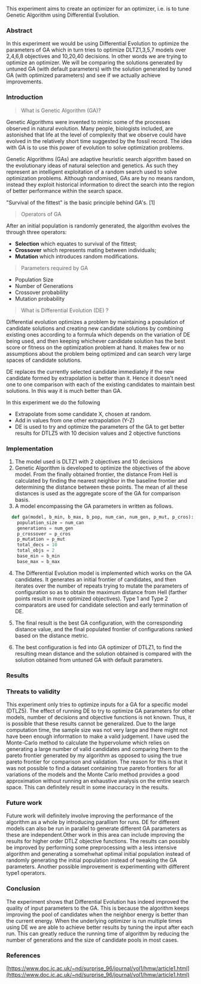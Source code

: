 This experiment aims to create an optimizer for an optimizer, i.e. is to tune Genetic Algorithm using Differential Evolution.

### Abstract

In this experiment we would be using Differential Evolution to optimize the parameters of GA which in turn tries to optimize DLTZ1,3,5,7 models over 2,4,6,8 objectives and 10,20,40 decisions. 
In other words we are trying to optimize an optimizer. We will be comparing the solutions generated by untuned GA (with default parameters) with the solution generated by tuned GA (with optimized parameters) and see if we actually achieve improvements.

### Introduction

> What is Genetic Algorithm (GA)?

Genetic Algorithms were invented to mimic some of the processes observed in natural evolution. Many people, biologists included, are astonished that life at the level of complexity that we observe could have evolved in the relatively short time suggested by the fossil record. The idea with GA is to use this power of evolution to solve optimization problems.

Genetic Algorithms (GAs) are adaptive heuristic search algorithm based on the evolutionary ideas of natural selection and genetics. As such they represent an intelligent exploitation of a random search used to solve optimization problems. Although randomised, GAs are by no means random, instead they exploit historical information to direct the search into the region of better performance within the search space.

"Survival of the fittest" is the basic principle behind GA's. [1]

> Operators of GA

After an initial population is randomly generated, the algorithm evolves the through three operators:
* **Selection** which equates to survival of the fittest;
* **Crossover** which represents mating between individuals;
* **Mutation** which introduces random modifications.

> Parameters required by GA

* Population Size
* Number of Generations
* Crossover probability
* Mutation probability 

> What is Differential Evolution (DE) ?

Differential evolution optimizes a problem by maintaining a population of candidate solutions and creating new candidate solutions by combining existing ones according to a formula which depends on
 the variation of DE being used, and then keeping whichever candidate solution has the best score or fitness on the optimization problem at hand. It makes few or no assumptions about the problem being optimized and can search very large spaces of candidate solutions.

DE replaces the currently selected candidate immediately if the new candidate formed by extrapolation is better than it. Hence it doesn't need one to one comparison with each of the existing candidates to maintain best solutions. In this way it is much better than GA.

In this experiment we do the following
* Extrapolate from some candidate X, chosen at random.
* Add in values from one other extrapolation (Y-Z)
* DE is used to try and optimize the parameters of the GA to get better results for DTLZ5 with 10 decision values and 2 objective functions

### Implementation

1. The model used is DLTZ1 with 2 objectives and 10 decisions
2. Genetic Algorithm is developed to optimize the objectives of the above model. From the finally obtained frontier, the distance From Hell is calculated by finding the nearest neighbor in the baseline frontier and determining the distance between these points. The mean of all these distances is used as the 
aggregate score of the GA for comparison basis.
3. A model encompassing the GA parameters in written as follows. 

```python
  def ga(model, b_min, b_max, b_pop, num_can, num_gen, p_mut, p_cros):
    population_size = num_can
    generations = num_gen 
    p_crossover = p_cros 
    p_mutation = p_mut 
    total_decs = 10
    total_objs = 2
    base_min = b_min
    base_max = b_max
```

4. The Differential Evolution model is implemented which works on the GA candidates. It generates an
initial frontier of candidates, and then iterates over the number of repeats trying to mutate the parameters of configuration so as to obtain the maximum distance from Hell (farther points result in more optimized objectives). Type 1 and Type 2 comparators are used for 
candidate selection and early termination of DE.

5. The final result is the best GA configuration, with the corresponding distance value, and the final populated frontier of configurations ranked based on the distance metric.
6. The best configuration is fed into GA optimizer of DTLZ1, to find the resulting mean distance and the solution obtained is compared with the solution obtained from untuned GA with default parameters.

### Results


### Threats to validity
This experiment only tries to optimize inputs for a GA for a specific model (DTLZ5). The effect of running DE to try to optimize GA parameters for other models, number of decisions and objective functions is not known. Thus, it is possible that these results cannot be generalized. Due to the large computation time, the sample size was not very large and there might not have been enough information to make a valid judgement. I have used the Monte-Carlo method to calculate the hypervolume which relies on generating a large number of valid candidates and comparing them to the pareto frontier generated by my algorithm as opposed to using the true pareto frontier for comparison and validation. The reason for this is that it was not possible to find a dataset containing true pareto frontiers for all variations of the models and the Monte Carlo method provides a good approximation without running an exhaustive analysis on the entire search space. This can definitely result in some inaccuracy in the results.

### Future work
Future work will definitely involve improving the performance of the algorithm as a whole by introducing parallism for runs. DE for different models can also be run in parallel to generate different GA parameters as these are independent.Other work in this area can include improving the results for higher order DTLZ objective functions. The results can possibly be improved by performing some preprocessing with a less intensive algorithm and generating a somehwhat optimal initial population instead of randomly generating the initial population instead of tweaking the GA parameters. Another possible improvement is experimenting with different type1 operators.


### Conclusion
The experiment shows that Differential Evolution has indeed improved the quality of input parameters to the GA. This is because the algorithm keeps improving the pool of candidates when the neighbor energy is better than the current energy. When the underlying optimizer is run multiple times using DE we are able to achieve better results by tuning the input after each run. This can greatly reduce the running time of algorithm by reducing the number of generations and the size of candidate pools in most cases.

### References
[https://www.doc.ic.ac.uk/~nd/surprise_96/journal/vol1/hmw/article1.html](https://www.doc.ic.ac.uk/~nd/surprise_96/journal/vol1/hmw/article1.html)
